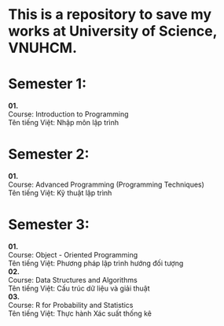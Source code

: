 # This is a repository to save my works at University of Science, VNUHCM.

# Semester 1:  
**01.**  
Course: Introduction to Programming  
Tên tiếng Việt: Nhập môn lập trình  


# Semester 2:
**01.**  
Course: Advanced Programming (Programming Techniques)  
Tên tiếng Việt: Kỹ thuật lập trình  

# Semester 3:
**01.**  
Course: Object - Oriented Programming  
Tên tiếng Việt: Phương pháp lập trình hướng đối tượng  
**02.**  
Course: Data Structures and Algorithms  
Tên tiếng Việt: Cấu trúc dữ liệu và giải thuật  
**03.**  
Course: R for Probability and Statistics  
Tên tiếng Việt: Thực hành Xác suất thống kê  
